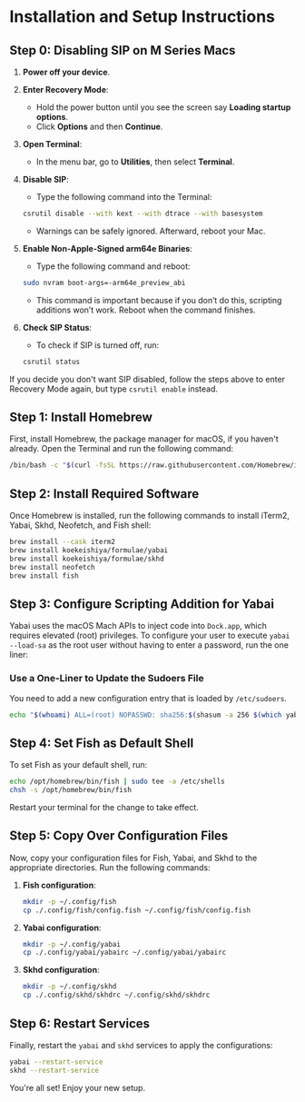 # Installation and Setup Instructions

## Step 0: Disabling SIP on M Series Macs

1. **Power off your device**.

2. **Enter Recovery Mode**:

   - Hold the power button until you see the screen say **Loading startup options**.
   - Click **Options** and then **Continue**.

3. **Open Terminal**:

   - In the menu bar, go to **Utilities**, then select **Terminal**.

4. **Disable SIP**:

   - Type the following command into the Terminal:

   ```bash
   csrutil disable --with kext --with dtrace --with basesystem
   ```

   - Warnings can be safely ignored. Afterward, reboot your Mac.

5. **Enable Non-Apple-Signed arm64e Binaries**:

   - Type the following command and reboot:

   ```bash
   sudo nvram boot-args=-arm64e_preview_abi
   ```

   - This command is important because if you don’t do this, scripting additions won’t work. Reboot when the command finishes.

6. **Check SIP Status**:

   - To check if SIP is turned off, run:

   ```bash
   csrutil status
   ```

If you decide you don't want SIP disabled, follow the steps above to enter Recovery Mode again, but type `csrutil enable` instead.

## Step 1: Install Homebrew

First, install Homebrew, the package manager for macOS, if you haven't already. Open the Terminal and run the following command:

```bash
/bin/bash -c "$(curl -fsSL https://raw.githubusercontent.com/Homebrew/install/HEAD/install.sh)"
```

## Step 2: Install Required Software

Once Homebrew is installed, run the following commands to install iTerm2, Yabai, Skhd, Neofetch, and Fish shell:

```bash
brew install --cask iterm2
brew install koekeishiya/formulae/yabai
brew install koekeishiya/formulae/skhd
brew install neofetch
brew install fish
```

## Step 3: Configure Scripting Addition for Yabai

Yabai uses the macOS Mach APIs to inject code into `Dock.app`, which requires elevated (root) privileges. To configure your user to execute `yabai --load-sa` as the root user without having to enter a password, run the one liner:

### Use a One-Liner to Update the Sudoers File

You need to add a new configuration entry that is loaded by `/etc/sudoers`.

```bash
echo "$(whoami) ALL=(root) NOPASSWD: sha256:$(shasum -a 256 $(which yabai) | cut -d " " -f 1) $(which yabai) --load-sa" | sudo tee /private/etc/sudoers.d/yabai
```

## Step 4: Set Fish as Default Shell

To set Fish as your default shell, run:

```bash
echo /opt/homebrew/bin/fish | sudo tee -a /etc/shells
chsh -s /opt/homebrew/bin/fish
```

Restart your terminal for the change to take effect.

## Step 5: Copy Over Configuration Files

Now, copy your configuration files for Fish, Yabai, and Skhd to the appropriate directories. Run the following commands:

1. **Fish configuration**:

   ```bash
   mkdir -p ~/.config/fish
   cp ./.config/fish/config.fish ~/.config/fish/config.fish
   ```

2. **Yabai configuration**:

   ```bash
   mkdir -p ~/.config/yabai
   cp ./.config/yabai/yabairc ~/.config/yabai/yabairc
   ```

3. **Skhd configuration**:

   ```bash
   mkdir -p ~/.config/skhd
   cp ./.config/skhd/skhdrc ~/.config/skhd/skhdrc
   ```

## Step 6: Restart Services

Finally, restart the `yabai` and `skhd` services to apply the configurations:

```bash
yabai --restart-service
skhd --restart-service
```

You're all set! Enjoy your new setup.
